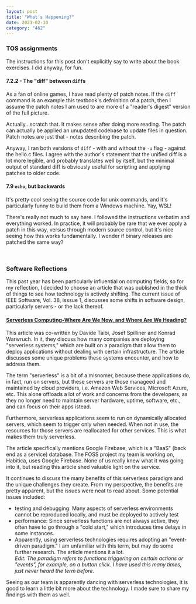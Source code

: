 ```yaml
---
layout: post
title: "What's Happening?"
date: 2021-02-10
category: "462"
---
```


### TOS assignments

The instructions for this post don't explicitly say to write about the book exercises. I did anyway, for fun.

#### 7.2.2 - The "diff" between `diff`s

As a fan of online games, I have read plenty of patch notes. If the `diff` command is an example this textbook's defninition of a patch, then I assume the patch notes I am used to are more of a "reader's digest" version of the full picture.

Actually...scratch that. It makes sense after doing more reading. The patch can actually be applied an unupdated codebase to update files in question. Patch notes are just that - notes describing the patch.

Anyway, I ran both versions of `diff` - with and without the `-u` flag - against the hello.c files. I agree with the author's statement that the unified diff is a lot more legible, and probably translates well by itself, but the minimal output of standard diff is obviously useful for scripting and applying patches to older code.

#### 7.9 `echo`, but backwards

It's pretty cool seeing the source code for unix commands, and it's particularly funny to build them from a Windows machine. Yay, WSL!

There's really not much to say here. I followed the instructions verbatim and everything worked. In practice, it will probably be rare that we ever apply a patch in this way, versus through modern source control, but it's nice seeing how this works fundamentally. I wonder if binary releases are patched the same way?

<br/>

### Software Reflections

This past year has been particularly influential on computing fields, so for my reflection, I decided to choose an article that was published in the thick of things to see how technology is actively shifting. The current issue of IEEE Software, Vol. 38, isssue 1, discusses some shifts in software design, particularly servers - or the lack thereof.

#### [Serverless Computing-Where Are We Now, and Where Are We Heading?](https://www-computer-org.nuncio.cofc.edu/csdl/magazine/so/2021/01/09305905/1pNkvj0oEnK)

This article was co-written by Davide Taibi, Josef Spilliner and Konrad Warwruch. In it, they discuss how many companies are deploying "serverless systems," which are built on a paradigm that allow them to deploy applications without dealing with certain infrastructure. The article discusses some unique problems these systems encounter, and how to address them.

The term "serverless" is a bit of a misnomer, because these applications do, in fact, run on servers, but these servers are those manageed and maintained by cloud providers, i.e. Amazon Web Services, Microsoft Azure, etc. This alone offloads a lot of work and concerns from the developers, as they no longer need to maintain server hardware, uptime, software, etc., and can focus on their apps istead.

Furthermore, serverless applications seem to run on dynamically allocated servers, which seem to trigger only when needed. When not in use, the resources for those servers are reallocated for other services. This is what makes them truly serverless.

The article specifically mentions Google Firebase, which is a "BaaS" (back end as a service) database. The FOSS project my team is working on, Habitica, uses Google Firebase. None of us really knew what it was going into it, but reading this article shed valuable light on the service.

It continues to discuss the many benefits of this serverless paradigm and the unique challenges they create. From my perspective, the benefits are pretty apparent, but the issues were neat to read about. Some potential issues included:
- testing and debugging: Many aspects of serverless environments cannot be reproduced locally, and must be deployed to actively test
- performance: Since serverless functions are not always active, they often have to go through a "cold start," which introduces time delays in some instances.
- Apparently, using serverless technologies requires adopting an "event-driven paradigm." I am unfamiliar with this term, but may do some further research. The article mentions it a lot.  
  *Edit: The paradigm refers to functions triggering on certain actions or "events", for example, on a button click. I have used this many times, just never heard the term before.*

Seeing as our team is apparently dancing with serverless technologies, it is good to learn a little bit more about the technology. I made sure to share my findings with them as well.
